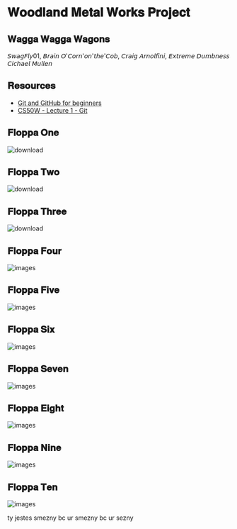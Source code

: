 # 𝐖𝐨𝐨𝐝𝐥𝐚𝐧𝐝 𝐌𝐞𝐭𝐚𝐥 𝐖𝐨𝐫𝐤𝐬 𝐏𝐫𝐨𝐣𝐞𝐜𝐭

## 𝐖𝐚𝐠𝐠𝐚 𝐖𝐚𝐠𝐠𝐚 𝐖𝐚𝐠𝐨𝐧𝐬
𝘚𝘸𝘢𝘨𝘍𝘭𝘺01, 𝘉𝘳𝘢𝘪𝘯 𝘖'𝘊𝘰𝘳𝘯'𝘰𝘯'𝘵𝘩𝘦'𝘊𝘰𝘣, 𝘊𝘳𝘢𝘪𝘨 𝘈𝘳𝘯𝘰𝘭𝘧𝘪𝘯𝘪, 𝘌𝘹𝘵𝘳𝘦𝘮𝘦 𝘋𝘶𝘮𝘣𝘯𝘦𝘴𝘴 <br>
𝘊𝘪𝘤𝘩𝘢𝘦𝘭 𝘔𝘶𝘭𝘭𝘦𝘯


## 𝐑𝐞𝐬𝐨𝐮𝐫𝐜𝐞𝐬
* [Git and GitHub for beginners](https://youtu.be/tRZGeaHPoaw)
* [CS50W - Lecture 1 - Git](https://youtu.be/NcoBAfJ6l2Q)

## 𝐅𝐥𝐨𝐩𝐩𝐚 𝐎𝐧𝐞

![download](https://user-images.githubusercontent.com/70862234/193843876-5c490069-c480-4003-8642-15c697bd052d.jpg)

## 𝐅𝐥𝐨𝐩𝐩𝐚 𝐓𝐰𝐨

![download](https://user-images.githubusercontent.com/70862234/193844061-f94380ee-7553-46d4-b590-1a7b455c3914.jpg)

## 𝐅𝐥𝐨𝐩𝐩𝐚 𝐓𝐡𝐫𝐞𝐞

![download](https://user-images.githubusercontent.com/70862234/193844223-7645828d-4bb9-4f32-9576-0655dc80a0a6.jpg)

## 𝐅𝐥𝐨𝐩𝐩𝐚 𝐅𝐨𝐮𝐫

![images](https://user-images.githubusercontent.com/70862234/193844719-1a253b84-ec9d-482b-8dd7-47496a76aaba.jpg)

## 𝐅𝐥𝐨𝐩𝐩𝐚 𝐅𝐢𝐯𝐞

![images](https://user-images.githubusercontent.com/70862234/193844778-154702b5-a1b6-45fe-9dd1-45864fc0c016.jpg)

## 𝐅𝐥𝐨𝐩𝐩𝐚 𝐒𝐢𝐱

![images](https://user-images.githubusercontent.com/70862234/193844833-80853559-a433-4d16-8d6d-15693d2d540a.jpg)

## 𝐅𝐥𝐨𝐩𝐩𝐚 𝐒𝐞𝐯𝐞𝐧

![images](https://user-images.githubusercontent.com/70862234/193844904-bc9d2304-0e20-4dee-a81d-a002a34a4783.jpg)

## 𝐅𝐥𝐨𝐩𝐩𝐚 𝐄𝐢𝐠𝐡𝐭

![images](https://user-images.githubusercontent.com/70862234/193844980-2ad93587-7d78-4e5f-af03-82bbf287acca.jpg)

## 𝐅𝐥𝐨𝐩𝐩𝐚 𝐍𝐢𝐧𝐞

![images](https://user-images.githubusercontent.com/70862234/193845093-fbc4800e-d4b0-4a1c-9494-1fc4d7d073c9.jpg)

## 𝐅𝐥𝐨𝐩𝐩𝐚 𝐓𝐞𝐧

![images](https://user-images.githubusercontent.com/70862234/193845170-dd135650-c800-4ade-b6c5-24e64a63f600.jpg)

ty jestes smezny bc ur smezny bc ur sezny
